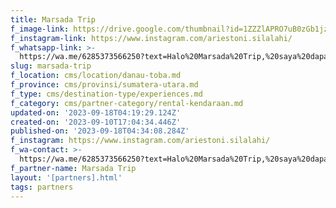 ```yaml
---
title: Marsada Trip
f_image-link: https://drive.google.com/thumbnail?id=1ZZZlAPRO7uB0zGb1jzjMV73MWyWhNEod
f_instagram-link: https://www.instagram.com/ariestoni.silalahi/
f_whatsapp-link: >-
  https://wa.me/6285373566250?text=Halo%20Marsada%20Trip,%20saya%20dapat%20info%20dari%20@loocale.id%20dan%20punya%20pertanyaan
slug: marsada-trip
f_location: cms/location/danau-toba.md
f_province: cms/provinsi/sumatera-utara.md
f_type: cms/destination-type/experiences.md
f_category: cms/partner-category/rental-kendaraan.md
updated-on: '2023-09-18T04:19:29.124Z'
created-on: '2023-09-10T17:04:34.446Z'
published-on: '2023-09-18T04:34:08.284Z'
f_instagram: https://www.instagram.com/ariestoni.silalahi/
f_wa-contact: >-
  https://wa.me/6285373566250?text=Halo%20Marsada%20Trip,%20saya%20dapat%20info%20dari%20@loocale.id%20dan%20punya%20pertanyaan
f_partner-name: Marsada Trip
layout: '[partners].html'
tags: partners
---
```



